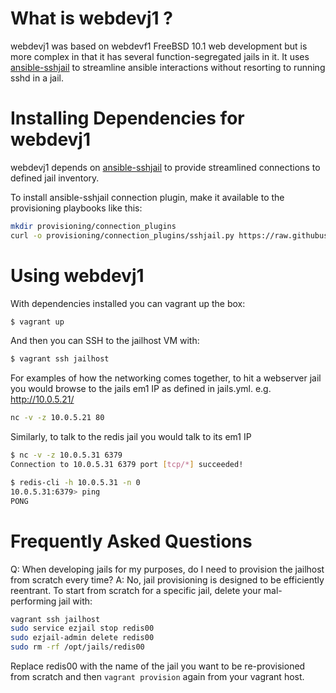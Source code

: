 # What is webdevj1 ?

webdevj1 was based on webdevf1 FreeBSD 10.1 web development but is more complex in that it has several function-segregated jails in it. It uses [ansible-sshjail](https://github.com/austinhyde/ansible-sshjail) to streamline ansible interactions without resorting to running sshd in a jail.


# Installing Dependencies for webdevj1

webdevj1 depends on [ansible-sshjail](https://github.com/austinhyde/ansible-sshjail) to provide streamlined connections to defined jail inventory.

To install ansible-sshjail connection plugin, make it available to the provisioning playbooks like this:

```bash
mkdir provisioning/connection_plugins
curl -o provisioning/connection_plugins/sshjail.py https://raw.githubusercontent.com/austinhyde/ansible-sshjail/master/sshjail.py
```

# Using webdevj1

With dependencies installed you can vagrant up the box:

```bash
$ vagrant up
```

And then you can SSH to the jailhost VM with:

```bash
$ vagrant ssh jailhost
```

For examples of how the networking comes together, to hit a webserver jail you would browse to the jails em1 IP as defined in jails.yml. e.g. http://10.0.5.21/

```bash
nc -v -z 10.0.5.21 80
```

Similarly, to talk to the redis jail you would talk to its em1 IP

```bash
$ nc -v -z 10.0.5.31 6379
Connection to 10.0.5.31 6379 port [tcp/*] succeeded!

$ redis-cli -h 10.0.5.31 -n 0
10.0.5.31:6379> ping
PONG
```


# Frequently Asked Questions

Q: When developing jails for my purposes, do I need to provision the jailhost from scratch every time?
A: No, jail provisioning is designed to be efficiently reentrant. To start from scratch for a specific jail, delete your mal-performing jail with:

```bash
vagrant ssh jailhost
sudo service ezjail stop redis00
sudo ezjail-admin delete redis00
sudo rm -rf /opt/jails/redis00
```

Replace redis00 with the name of the jail you want to be re-provisioned from scratch and then `vagrant provision` again from your vagrant host.
